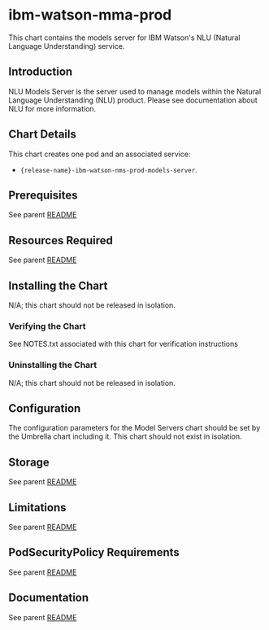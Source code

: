 # ibm-watson-mma-prod
This chart contains the models server for IBM Watson's NLU (Natural Language Understanding) service.

## Introduction
NLU Models Server is the server used to manage models within the Natural Language Understanding (NLU) product. Please see documentation about NLU for more information.

## Chart Details
This chart creates one pod and an associated service:
* `{release-name}-ibm-watson-nms-prod-models-server`.

## Prerequisites
See parent [README](../../README.md)

## Resources Required
See parent [README](../../README.md)

## Installing the Chart
N/A; this chart should not be released in isolation.

### Verifying the Chart
See NOTES.txt associated with this chart for verification instructions

### Uninstalling the Chart
N/A; this chart should not be released in isolation.

## Configuration
The configuration parameters for the Model Servers chart should be set by the Umbrella chart including it. This chart should not exist in isolation.

## Storage
See parent [README](../../README.md)

## Limitations
See parent [README](../../README.md)

## PodSecurityPolicy Requirements
See parent [README](../../README.md)

## Documentation
See parent [README](../../README.md)
